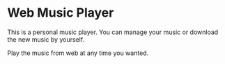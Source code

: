Web Music Player
================

This is a personal music player. You can manage your music or download the new music by yourself.

Play the music from web at any time you wanted.

